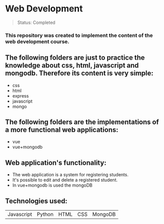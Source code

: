 # Web Development

> Status: Completed

### This repository was created to implement the content of the web development course.


## The following folders are just to practice the knowledge about css, html, javascript and mongodb. Therefore its content is very simple:
+ css
+ html
+ express
+ javascript
+ mongo

## The following folders are the implementations of a more functional web applications:
+ vue
+ vue+mongodb

## Web application's functionality:
+ The web application is a system for registering students.
+ It's possible to edit and delete a registered student.
+ In vue+mongodb is used the mongoDB 


## Technologies used:
<table>
  <tr>
    <td>Javascript</td>
    <td>Python</td>
    <td>HTML</td>
    <td>CSS</td>
    <td>MongoDB</td>
  </tr>

</table>
